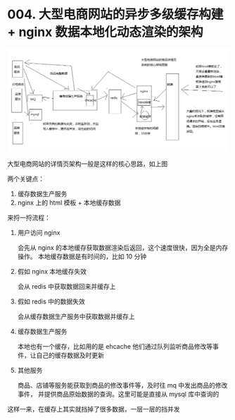 # 004. 大型电商网站的异步多级缓存构建 + nginx 数据本地化动态渲染的架构

![](./assets/markdown-img-paste-20190317110607139.png)

大型电商网站的详情页架构一般是这样的核心思路，如上图

两个关键点：

1. 缓存数据生产服务
2. nginx 上的 html 模板 + 本地缓存数据

来捋一捋流程：

1. 用户访问 nginx

    会先从 nginx 的本地缓存获取数据渲染后返回，这个速度很快，因为全是内存操作。
    本地缓存数据是有时间的，比如 10 分钟
2. 假如 nginx 本地缓存失效

    会从 redis 中获取数据回来并缓存上
3. 假如 redis 中的数据失效

    会从缓存数据生产服务中获取数据并缓存上
3. 缓存数据生产服务

    本地也有一个缓存，比如用的是 ehcache
    他们通过队列监听商品修改等事件，让自己的缓存数据及时更新
4. 其他服务

    商品、店铺等服务能获取到商品的修改事件等，及时往 mq 中发出商品的修改事件，
    并提供商品原始数据的查询。这里可能是直接从 mysql 库中查询的

这样一来，在缓存上其实就挡掉了很多数据，一层一层的挡并发
